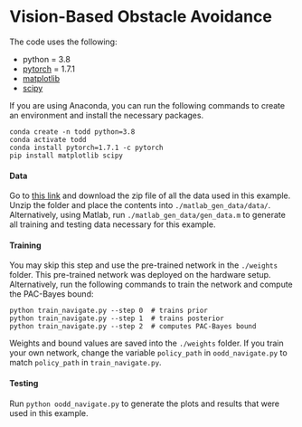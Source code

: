 # Vision-Based Obstacle Avoidance
The code uses the following:
- python = 3.8
- [pytorch](https://pytorch.org) = 1.7.1
- [matplotlib](https://matplotlib.org)
- [scipy](https://www.scipy.org)

If you are using Anaconda, you can run the following commands to create an environment and install the necessary packages.
```
conda create -n todd python=3.8
conda activate todd
conda install pytorch=1.7.1 -c pytorch
pip install matplotlib scipy
```

#### Data
Go to [this link](https://drive.google.com/file/d/1zpqZbxp-7z3HOktoru5qvEx4ah7FBHBM/view?usp=sharing) and download the zip file of all the data used in this example.
Unzip the folder and place the contents into `./matlab_gen_data/data/`.
Alternatively, using Matlab, run `./matlab_gen_data/gen_data.m` to generate all training and testing data necessary for this example.

#### Training
You may skip this step and use the pre-trained network in the `./weights` folder.
This pre-trained network was deployed on the hardware setup.
Alternatively, run the following commands to train the network and compute the PAC-Bayes bound:
```
python train_navigate.py --step 0  # trains prior
python train_navigate.py --step 1  # trains posterior
python train_navigate.py --step 2  # computes PAC-Bayes bound
```
Weights and bound values are saved into the `./weights` folder.
If you train your own network, change the variable `policy_path` in `oodd_navigate.py` to match `policy_path` in `train_navigate.py`.

#### Testing
Run `python oodd_navigate.py` to generate the plots and results that were used in this example.
